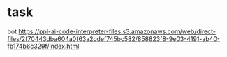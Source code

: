 # task
bot
https://ppl-ai-code-interpreter-files.s3.amazonaws.com/web/direct-files/2f70443dba604a0f63a2cdef745bc582/858823f8-9e03-4191-ab40-fb174b6c329f/index.html
